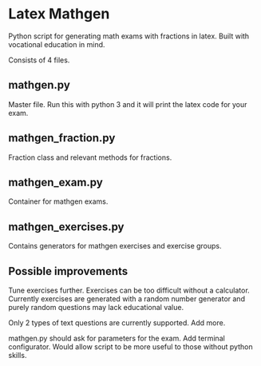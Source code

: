 # Latex Mathgen
Python script for generating math exams with fractions in latex. Built with vocational education in mind.

Consists of 4 files.
## mathgen.py
Master file. Run this with python 3 and it will print the latex code for your exam.

## mathgen_fraction.py
Fraction class and relevant methods for fractions.

## mathgen_exam.py
Container for mathgen exams.

## mathgen_exercises.py
Contains generators for mathgen exercises and exercise groups.


## Possible improvements
Tune exercises further. Exercises can be too difficult without a calculator. Currently exercises are generated with a random number generator and purely random questions may lack educational value.

Only 2 types of text questions are currently supported. Add more.

mathgen.py should ask for parameters for the exam. Add terminal configurator. Would allow script to be more useful to those without python skills.

